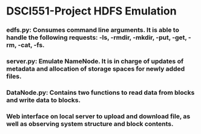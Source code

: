 # DSCI551-Project HDFS Emulation

### edfs.py: Consumes command line arguments. It is able to handle the following requests: -ls, -rmdir, -mkdir, -put, -get, -rm, -cat, -fs.
### server.py: Emulate NameNode. It is in charge of updates of metadata and allocation of storage spaces for newly added files.
### DataNode.py: Contains two functions to read data from blocks and write data to blocks.

### Web interface on local server to upload and download file, as well as observing system structure and block contents.

